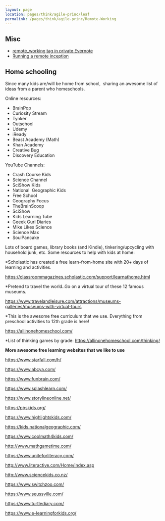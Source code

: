 ```yaml
---
layout: page
location: pages/think/agile-princ/leaf
permalink: /pages/think/agile-princ/Remote-Working
---
```



## Misc

- [remote_working tag in private Evernote](https://www.evernote.com/client/web?login=true#?an=true&n=43f30c47-1116-457e-bc4b-4834d8eef053&query=tag%1Fremote_working%1FtagGuid%3A16f45b2c-49c8-4717-90b2-16a8dedc4b6c%1Eview%3AVIEW%2FALL_NOTES&)
- [Running a remote inception](/pages/think/events/workshops/Remote-Inception)

## Home schooling

Since many kids are/will be home from school,  sharing an awesome list of ideas from a parent who homeschools.

Online resources:
- BrainPop
- Curiosity Stream
- Tynker
- Outschool
- Udemy
- iReady
- Beast Academy (Math)
- Khan Academy
- Creative Bug
- Discovery Education

YouTube Channels:
- Crash Course Kids
- Science Channel
- SciShow Kids
- National  Geographic Kids
- Free School
- Geography Focus
- TheBrainScoop
- SciShow
- Kids Learning Tube
- Geeek Gurl Diaries
- Mike Likes Science
- Science Max
- SoulPancake

Lots of board games, library books (and Kindle), tinkering/upcycling with household junk, etc.
Some resources to help with kids at home:

*Scholastic has created a free learn-from-home site with 20+ days of learning and activities.

https://classroommagazines.scholastic.com/support/learnathome.html

*Pretend to travel the world..Go on a virtual tour of these 12 famous museums.

https://www.travelandleisure.com/attractions/museums-galleries/museums-with-virtual-tours

*This is the awesome free curriculum that we use. Everything from preschool activities to 12th grade is here!

https://allinonehomeschool.com/

*List of thinking games by grade: https://allinonehomeschool.com/thinking/

**More awesome free learning websites that we like to use**

https://www.starfall.com/h/

https://www.abcya.com/

https://www.funbrain.com/

https://www.splashlearn.com/

https://www.storylineonline.net/

https://pbskids.org/

https://www.highlightskids.com/

https://kids.nationalgeographic.com/

https://www.coolmath4kids.com/

http://www.mathgametime.com/

https://www.uniteforliteracy.com/

http://www.literactive.com/Home/index.asp

http://www.sciencekids.co.nz/

https://www.switchzoo.com/

https://www.seussville.com/

https://www.turtlediary.com/

https://www.e-learningforkids.org/